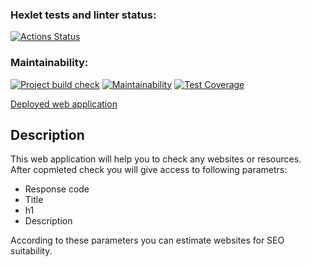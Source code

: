 ### Hexlet tests and linter status:
[![Actions Status](https://github.com/MirrexOne/java-project-72/actions/workflows/hexlet-check.yml/badge.svg)](https://github.com/MirrexOne/java-project-72/actions)

### Maintainability:
[![Project build check](https://github.com/MirrexOne/java-project-72/actions/workflows/main.yml/badge.svg)](https://github.com/MirrexOne/java-project-72/actions)
[![Maintainability](https://api.codeclimate.com/v1/badges/aebce6c978ef16fdb04f/maintainability)](https://codeclimate.com/github/MirrexOne/java-project-72/maintainability)
[![Test Coverage](https://api.codeclimate.com/v1/badges/aebce6c978ef16fdb04f/test_coverage)](https://codeclimate.com/github/MirrexOne/java-project-72/test_coverage)

[Deployed web application](https://page-analyzer-i898.onrender.com)

## Description

This web application will help you to check any websites or resources.  
After copmleted check you will give access to following parametrs:
- Response code
- Title
- h1
- Description

According to these parameters you can estimate websites for SEO suitability.
